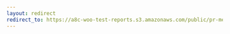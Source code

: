 ```yaml
---
layout: redirect
redirect_to: https://a8c-woo-test-reports.s3.amazonaws.com/public/pr-merge/40313/e2e/index.html
---
```

